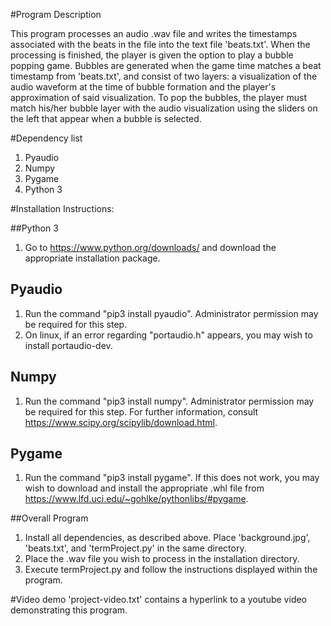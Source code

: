 #Program Description

This program processes an audio .wav file and writes the timestamps associated
with the beats in the file into the text file 'beats.txt'.
When the processing is finished, the player is given the option to play a bubble
popping game. Bubbles are generated when the game time matches a beat timestamp
from 'beats.txt', and consist of two layers: a visualization of the audio waveform at the time of bubble formation and the player's approximation of said visualization. To pop the bubbles, the player must match his/her bubble layer with the audio visualization using the sliders on the left that appear when a bubble is selected.

#Dependency list
1. Pyaudio
2. Numpy
3. Pygame
4. Python 3

#Installation Instructions:

##Python 3
1. Go to https://www.python.org/downloads/ and download the appropriate
   installation package.

## Pyaudio
1. Run the command "pip3 install pyaudio". Administrator permission may be
   required for this step.
2. On linux, if an error regarding "portaudio.h" appears, you may wish to
   install portaudio-dev.

## Numpy
1. Run the command "pip3 install numpy". Administrator permission may be
   required for this step. For further information, consult
   https://www.scipy.org/scipylib/download.html.

## Pygame
1. Run the command "pip3 install pygame". If this does not work, you may wish to
   download and install the appropriate .whl file from
   https://www.lfd.uci.edu/~gohlke/pythonlibs/#pygame.

##Overall Program
1. Install all dependencies, as described above. Place 'background.jpg',
   'beats.txt', and 'termProject.py' in the same directory. 
2. Place the .wav file you wish to process in the installation directory.
3. Execute termProject.py and follow the instructions displayed within the
   program.

#Video demo
'project-video.txt' contains a hyperlink to a youtube video demonstrating this
program.
